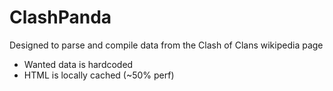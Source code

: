 # ClashPanda

Designed to parse and compile data from the Clash of Clans wikipedia page

* Wanted data is hardcoded
* HTML is locally cached (~50% perf)
